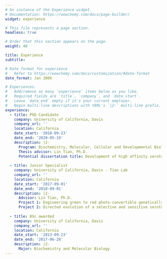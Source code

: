 ```yaml
---
# An instance of the Experience widget.
# Documentation: https://wowchemy.com/docs/page-builder/
widget: experience

# This file represents a page section.
headless: true

# Order that this section appears on the page.
weight: 40

title: Experience
subtitle:

# Date format for experience
#   Refer to https://wowchemy.com/docs/customization/#date-format
date_format: Jan 2006

# Experiences.
#   Add/remove as many `experience` items below as you like.
#   Required fields are `title`, `company`, and `date_start`.
#   Leave `date_end` empty if it's your current employer.
#   Begin multi-line descriptions with YAML's `|2-` multi-line prefix.
experience:
  - title: PhD Candidate
    company: University of California, Davis
    company_url: ''
    location: California
    date_start: '2018-09-23'
    date_end: '2020-05-19'
    description: |2-
      Program: Biochemistry, Molecular, Cellular and Developmental Biology. 
      Thesis advisor: Lin Tian, Ph.D. 
      Potential dissertation title: Development of high affinity serotonin sensor for in vivo imaging and pharmacological applications.
        
  - title: Junior Specialist
    company: University of California, Davis - Tian Lab
    company_url: ''
    location: California
    date_start: '2017-09-01'
    date_end: '2018-09-01'
    description: |2-
      Advisor: Lin Tian, Ph.D. 
      Project 1: Engineering green to red photo-convertible genetically encoded glutamate sensor. 
      Project 2: Directed evolution of a selective and sensitive serotonin biosensor via machine learning
    
  - title: BSc awarded
    company: University of California, Davis
    company_url: ''
    location: California
    date_start: '2013-09-23'
    date_end: '2017-06-28'
    description: |2-
      Major: Biochemistry and Molecular Biology
---
```

